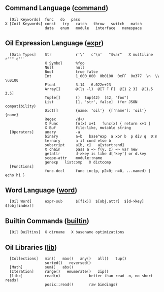 <!-- Cut out of Oil 2020 -->

<h2 id="command">
  Command Language (<a class="group-link" href="help.html#command">command</a>)
</h2>

```oil-help-index
  [Oil Keywords]  func   do   pass
X [Coil Keywords] const   try   catch   throw   switch   match
                  data   enum   module   interface   namespace
```

<h2 id="expr">
  Oil Expression Language (<a class="group-link" href="help.html#expr">expr</a>)
</h2>

```oil-help-index
  [Data Types]    Str           r'\'   c'\n'   "$var"   X multiline r""" c'''
                  X Symbol      %foo
                  Null          null
                  Bool          true false
                  Int           1_000_000  0b0100  0xFF  0o377  \n  \\  \u0100
                  Float         3.14   6.022e+23
                  Array[]       @(ls -l)  @[T F F]  @[1 2 3]  @[1.5 2.5] 
                  Tuple[]       ()  tup(42)  (42, "foo")
                  List          [1, 'str', false]  (for JSON compatibility)
                  Dict[]        {name: 'oil'}  {['name']: 'oil'}  {name}
                  Regex         /d+/
                  X Func        fn(x) x+1   func(x) { return x+1 }
                  X Buf         file-like, mutable string
  [Operators]     unary         -a
                  binary        a+b   base^exp  a xor b  p div q  0:n
                  ternary       a if cond else b
                  subscript     a[b, c]   a[start:end]
                  X chain       pass a => f(y, z) => var new
                  getattr       d->key is like d['key'] or d.key
                  scope-attr    module::name
                  genexp   listcomp   X dictcomp
  [Functions] 
                  func-decl     func inc(p, p2=0; n=0, ...named) { echo hi }
```

<h2 id="word">
  Word Language (<a class="group-link" href="help.html#word">word</a>)
</h2>

```oil-help-index
  [Oil Word]      expr-sub      $[f(x)]  $[obj.attr]  $[d->key]  $[obj[index]]
```

<h2 id="builtin">
  Builtin Commands (<a class="group-link" href="help.html#builtin">builtin</a>)
</h2>

```oil-help-index
  [Oil Builtins]  X dirname   X basename optimizations
```

<h2 id="lib">
  Oil Libraries (<a class="group-link" href="help.html#lib">lib</a>)
</h2>

```oil-help-index
  [Collections]   min()   max()   any()   all()   tup()  
                  sorted()   reversed()
  [Math]          sum()   abs()
  [Iteration]     range()   enumerate()   zip()
  [libc]          read(n)             better than read -n, no short reads?
                  posix::read()       raw bindings?
```
